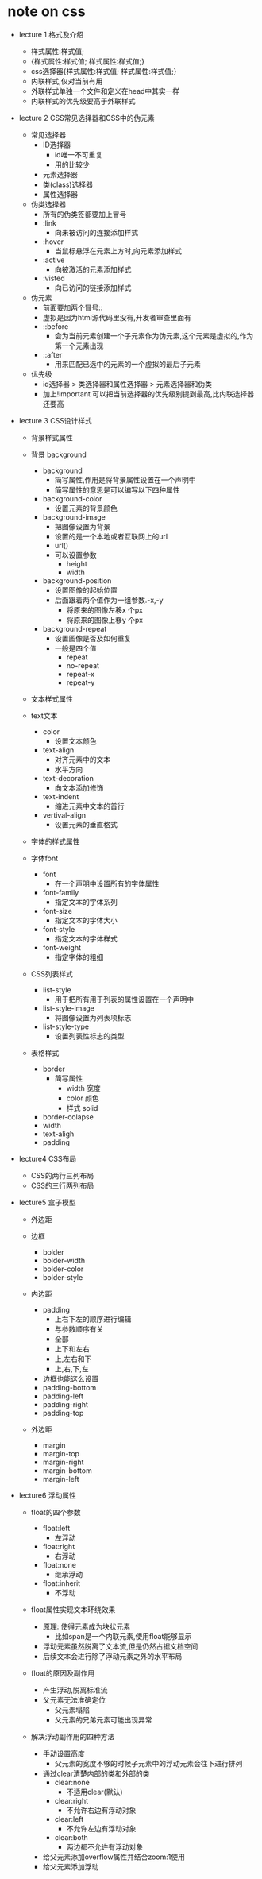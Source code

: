 # note on css
* lecture 1 格式及介绍
    * 样式属性:样式值;
	* {样式属性:样式值;  样式属性:样式值;}
	* css选择器{样式属性:样式值;  样式属性:样式值;}
	* 内联样式,仅对当前有用
	* 外联样式单独一个文件和定义在head中其实一样
	* 内联样式的优先级要高于外联样式

* lecture 2 CSS常见选择器和CSS中的伪元素
    * 常见选择器
        * ID选择器
            *  id唯一不可重复
            * 用的比较少
        * 元素选择器
        * 类(class)选择器
        * 属性选择器
	* 伪类选择器
	    * 所有的伪类签都要加上冒号
	    * :link
	        * 向未被访问的连接添加样式
	    * :hover
	        * 当鼠标悬浮在元素上方时,向元素添加样式
	    * :active
	        * 向被激活的元素添加样式
	    * :visted
	        * 向已访问的链接添加样式
	* 伪元素
	    * 前面要加两个冒号::
	    * 虚拟是因为html源代码里没有,开发者审查里面有
	    * ::before
	        * 会为当前元素创建一个子元素作为伪元素,这个元素是虚拟的,作为第一个元素出现
	    * ::after
	        * 用来匹配已选中的元素的一个虚拟的最后子元素
	* 优先级
	    * id选择器 > 类选择器和属性选择器 > 元素选择器和伪类
	    * 加上!important 可以把当前选择器的优先级别提到最高,比内联选择器还要高

* lecture 3 CSS设计样式
    * 背景样式属性
    * 背景 background
        * background
            * 简写属性,作用是将背景属性设置在一个声明中
            * 简写属性的意思是可以编写以下四种属性
        * background-color
            * 设置元素的背景颜色
        * background-image
            * 把图像设置为背景
            * 设置的是一个本地或者互联网上的url
            * url()
            * 可以设置参数
                * height
                * width
        * background-position
            * 设置图像的起始位置
            * 后面跟着两个值作为一组参数.-x,-y
                * 将原来的图像左移x 个px
                * 将原来的图像上移y 个px
        * background-repeat
            * 设置图像是否及如何重复
            * 一般是四个值
                * repeat
                * no-repeat
                * repeat-x
                * repeat-y
    
    * 文本样式属性
    * text文本
        * color
            * 设置文本颜色
        * text-align
            * 对齐元素中的文本
            * 水平方向
        * text-decoration
            * 向文本添加修饰
        * text-indent
            * 缩进元素中文本的首行
        * vertival-align
            * 设置元素的垂直格式
     
    * 字体的样式属性
    * 字体font
        * font
            * 在一个声明中设置所有的字体属性
        * font-family
            * 指定文本的字体系列
        * font-size
            * 指定文本的字体大小
        * font-style
            * 指定文本的字体样式
        * font-weight
            * 指定字体的粗细
    * CSS列表样式
        * list-style
            * 用于把所有用于列表的属性设置在一个声明中
        * list-style-image
            * 将图像设置为列表项标志
        * list-style-type
            * 设置列表性标志的类型
    
    * 表格样式
        * border
            * 简写属性
                * width 宽度
                * color 颜色
                * 样式 solid
        * border-colapse
        * width
        * text-aligh
        * padding
        
* lecture4 CSS布局
    * CSS的两行三列布局
    * CSS的三行两列布局
    
* lecture5 盒子模型
    * 外边距
    * 边框
        * bolder
        * bolder-width
        * bolder-color
        * bolder-style
    * 内边距
        * padding
            * 上右下左的顺序进行编辑
            * 与参数顺序有关
            * 全部
            * 上下和左右
            * 上,左右和下
            * 上,右,下,左
        * 边框也能这么设置
        * padding-bottom
        * padding-left
        * padding-right
        * padding-top
        
    * 外边距
        * margin
        * margin-top
        * margin-right
        * margin-bottom
        * margin-left

* lecture6 浮动属性
    * float的四个参数
        * float:left 
            * 左浮动
        * float:right
            * 右浮动
        * float:none
            * 继承浮动
        * float:inherit
            * 不浮动
    * float属性实现文本环绕效果
        * 原理: 使得元素成为块状元素
            * 比如span是一个内联元素,使用float能够显示 
        * 浮动元素虽然脱离了文本流,但是仍然占据文档空间
        * 后续文本会进行除了浮动元素之外的水平布局
    * float的原因及副作用
        * 产生浮动,脱离标准流
        * 父元素无法准确定位
            * 父元素塌陷
            * 父元素的兄弟元素可能出现异常
            
    * 解决浮动副作用的四种方法
        * 手动设置高度
            * 父元素的宽度不够的时候子元素中的浮动元素会往下进行排列
        * 通过clear清楚内部的类和外部的类
            * clear:none
                * 不适用clear(默认)
            * clear:right
                * 不允许右边有浮动对象
            * clear:left
                * 不允许左边有浮动对象
            * clear:both
                * 两边都不允许有浮动对象
        * 给父元素添加overflow属性并结合zoom:1使用
        * 给父元素添加浮动
    